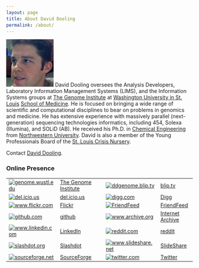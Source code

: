 ```yaml
---
layout: page
title: About David Dooling
permalink: /about/
---
```


<p><img class="alignleft size-full wp-image-6" title="David Dooling" src="assets/dd.jpg" alt="David Dooling" width="128" height="128" /> David Dooling oversees the Analysis Developers, Laboratory Information Management Systems (LIMS), and the Information Systems groups at <a href="http://genome.wustl.edu/">The Genome Institute</a> at <a href="http://www.wustl.edu/">Washington University in St. Louis</a> <a href="http://medschool.wustl.edu/">School of Medicine</a>. He is focused on bringing a wide range of scientific and computational disciplines to bear on problems in genomics and medicine. He has extensive experience with massively parallel (next-generation) sequencing technologies informatics, including 454, Solexa (Illumina), and SOLiD (AB). He received his Ph.D. in <a href="http://www.chem-biol-eng.northwestern.edu/">Chemical Engineering</a> from <a href="http://www.northwestern.edu/">Northwestern University</a>. David is also a member of the Young Professionals Board of the <a href="http://www.crisisnurserykids.org/">St. Louis Crisis Nursery</a>.</p>
<p>Contact <a href="http://genome.wustl.edu/contact/dooling_david">David Dooling</a>.</p>
<h3>Online Presence</h3>
<table class="presence">
<tr>
<td class="presenceimage"><a href="http://genome.wustl.edu/people/dooling_david"><img src="assets/favicon.ico" width="16" height="16" alt="genome.wustl.edu" /></a></td>
<td><a href="http://genome.wustl.edu/people/dooling_david">The Genome Institute</a></td>
<td class="presencefill"></td>
<td class="presenceimage"><a href="http://ddgenome.blip.tv/"><img src="assets/favicon.ico" width="16" height="16" alt="ddgenome.blip.tv" /></a></td>
<td><a href="http://ddgenome.blip.tv/">blip.tv</a></td>
</tr>
<tr>
<td class="presenceimage"><a href="http://del.icio.us/dooling"><img src="assets/favicon.ico" width="16" height="16" alt="del.icio.us" /></a></td>
<td><a href="http://del.icio.us/dooling">del.icio.us</a></td>
<td class="presencefill"></td>
<td class="presenceimage"><a href="http://digg.com/users/ddgenome"><img src="assets/favicon.a015f25c.ico" width="16" height="16" alt="digg.com" /></a></td>
<td><a href="http://digg.com/users/ddgenome">Digg</a></td>
</tr>
<tr>
<td class="presenceimage"><a href="http://www.flickr.com/photos/22486047@N03/"><img src="assets/favicon.ico" width="16" height="16" alt="www.flickr.com" /></a></td>
<td><a href="http://www.flickr.com/photos/22486047@N03/">Flickr</a></td>
<td class="presencefill"></td>
<td class="presenceimage"><a href="http://friendfeed.com/ddgenome"><img src="assets/favicon.ico" width="16" height="16" alt="FriendFeed" /></a></td>
<td><a href="http://friendfeed.com/ddgenome">FriendFeed</a></td>
</tr>
<tr>
<td class="presenceimage"><a href="http://github.com/ddgenome"><img src="assets/favicon.ico" width="16" height="16" alt="github.com" /></a></td>
<td><a href="http://github.com/ddgenome">github</a></td>
<td class="presencefill"></td>
<td class="presenceimage"><a href="http://www.archive.org/search.php?query=creator%3A%22David Dooling%22"><img src="assets/favicon.ico" width="16" height="16" alt="www.archive.org" /></a></td>
<td><a href="http://www.archive.org/search.php?query=creator%3A%22David Dooling%22">Internet Archive</a></td>
</tr>
<tr>
<td class="presenceimage"><a href="http://www.linkedin.com/in/daviddooling"><img src="assets/favicon.ico" width="16" height="16" alt="www.linkedin.com" /></a></td>
<td><a href="http://www.linkedin.com/in/daviddooling">LinkedIn</a></td>
<td class="presencefill"></td>
<td class="presenceimage"><a href="http://reddit.com/user/ddgenome/"><img src="assets/favicon.ico" width="16" height="16" alt="reddit.com" /></a></td>
<td><a href="http://reddit.com/user/ddgenome/">reddit</a></td>
</tr>
<tr>
<td class="presenceimage"><a href="http://slashdot.org/%7Edooling/"><img src="assets/favicon.ico" width="16" height="16" alt="slashdot.org" /></a></td>
<td><a href="http://slashdot.org/%7Edooling/">Slashdot</a></td>
<td class="presencefill"></td>
<td class="presenceimage"><a href="http://www.slideshare.net/ddgenome"><img src="assets/favicon.ico" width="16" height="16" alt="www.slideshare.net" /></a></td>
<td><a href="http://www.slideshare.net/ddgenome">SlideShare</a></td>
</tr>
<tr>
<td class="presenceimage"><a href="http://sourceforge.net/users/banjo/"><img src="assets/favicon.ico" width="16" height="16" alt="sourceforge.net" /></a></td>
<td><a href="http://sourceforge.net/users/banjo/">SourceForge</a></td>
<td class="presencefill"></td>
<td class="presenceimage"><a href="https://twitter.com/ddgenome"><img src="assets/favicon.ico" width="16" height="16" alt="twitter.com" /></a></td>
<td><a href="https://twitter.com/ddgenome">Twitter</a></td>
</tr>
</table>

